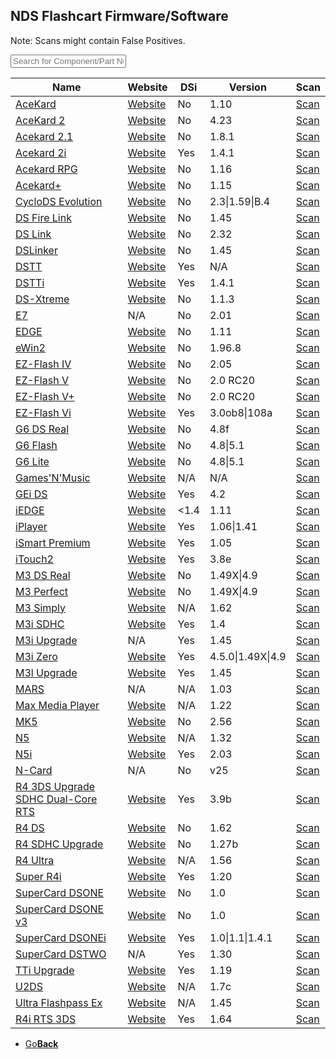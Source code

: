 <link href="table.css" rel="stylesheet">
<script src="jquery-3.2.1.min.js"></script>
<script type="text/javascript" charset="utf8" src="//cdn.datatables.net/1.10.16/js/jquery.dataTables.js"></script>
<script>
$(document).ready( function () {
    $('#FlashTable').DataTable( {
        paging: false,
		searching: true,
		dom: 'tpri'
    } );
} );
</script>

<script>
function searchFunction() {

    var table = $('#FlashTable').DataTable();
	var input = document.getElementById("FlashInput");
    table.search( input.value ).draw();
};
</script>

## NDS Flashcart Firmware/Software

Note: Scans might contain False Positives.

<input type="text" id="FlashInput" onkeyup="searchFunction()" placeholder="Search for Component/Part Number/Specification">

<table id="FlashTable" class="display">
    <thead>
        <tr>
            <th>Name</th>
            <th>Website</th>
			<th>DSi</th>
			<th>Version</th>
			<th>Scan</th>
        </tr>
    </thead>
    <tbody>
    <tr>
	    <td><a href="AceKard.zip">AceKard</a></td>
		<td><a href="http://www.acekard.com">Website</a></td>
		<td>No</td>
		<td>1.10</td>
		<td><a href="https://www.virustotal.com/#/file/88b88e2615f4d20aec63919a9994c1ee940e33388de2bd36340671e1469e2bc1/detection">Scan</a></td>
	</tr>
    <tr>
	    <td><a href="Acekard2.zip">AceKard 2</a></td>
		<td><a href="http://www.acekard.com">Website</a></td>
		<td>No</td>
		<td>4.23</td>
		<td><a href="https://www.virustotal.com/#/file/037ec6bb9f6f56a5bbeaed6aebee578bf14056c02b70fcfdcfdb92c5e69aaa14/detection">Scan</a></td>
	</tr>
    <tr>
	    <td><a href="Acekard21.zip">Acekard 2.1</a></td>
		<td><a href="http://www.acekard.com">Website</a></td>
		<td>No</td>
		<td>1.8.1</td>
		<td><a href="https://www.virustotal.com/#/file/5765a29cfa045cce9b9d5db6ef201c4baf143cf02b067e4de31e12f13594642f/detection">Scan</a></td>
	</tr>
    <tr>
	    <td><a href="Acekard2i.zip">Acekard 2i</a></td>
		<td><a href="http://www.acekard.com">Website</a></td>
		<td>Yes</td>
		<td>1.4.1</td>
		<td><a href="https://www.virustotal.com/#/file/6c7dbe833a0b7835ed4267968e675860ccba0b4d27b845d96902fdc48fa6a0e8/detection">Scan</a></td>
	</tr>
    <tr>
	    <td><a href="AcekardRPG.zip">Acekard RPG</a></td>
		<td><a href="http://www.acekard.com">Website</a></td>
		<td>No</td>
		<td>1.16</td>
		<td><a href="https://www.virustotal.com/#/file/6a2c63cc41db41da15c9eb459f3c0f2f13e803c4d6dece4838d3d7b3b5eeb33f/detection">Scan</a></td>
	</tr>
    <tr>
	    <td><a href="Acekard+.zip">Acekard+</a></td>
		<td><a href="http://www.acekard.com">Website</a></td>
		<td>No</td>
		<td>1.15</td>
		<td><a href="https://www.virustotal.com/#/file/42b415daa454f0705e7ce14a662362130bfd5824c629149f58c4a0e74002b687/detection">Scan</a></td>
	</tr>
    <tr>
	    <td><a href="CycoloDSEvo.zip">CycloDS Evolution</a></td>
		<td><a href="http://www.cyclopsds.com">Website</a></td>
		<td>No</td>
		<td>2.3|1.59|B.4</td>
		<td><a href="https://www.virustotal.com/#/file/ecc4a0fab6cdc9f0c8203a029ae6be5b690f606405d31fc1f33ce9602cb02d93/detection">Scan</a></td>
	</tr>
    <tr>
	    <td><a href="DSFireLink.zip">DS Fire Link</a></td>
		<td><a href="http://dsfirelink.com">Website</a></td>
		<td>No</td>
		<td>1.45</td>
		<td><a href="https://www.virustotal.com/#/file/63ad22aec84e799ea78cf8e069127f8add4d69e83c9ff12cd40b2b29d8fb4f5c/detection">Scan</a></td>
	</tr>
    <tr>
	    <td><a href="DSLink.zip">DS Link</a></td>
		<td><a href="http://www.ds-link.net/">Website</a></td>
		<td>No</td>
		<td>2.32</td>
		<td><a href="https://www.virustotal.com/#/file/e13c9b1c208aabbbefd0c79689d5985a1d0876aaf9b36baecb78ea7fc591ecc5/detection">Scan</a></td>
	</tr>
    <tr>
	    <td><a href="DSLinker.zip">DSLinker</a></td>
		<td><a href="http://www.dslinker.com/">Website</a></td>
		<td>No</td>
		<td>1.45</td>
		<td><a href="https://www.virustotal.com/#/file/53599e749ff0ab7dc3b4dad0511f11fe04eca27948c8410ded48a9b80f279284/detection">Scan</a></td>
	</tr>
    <tr>
	    <td><a href="DSTT.zip">DSTT</a></td>
		<td><a href="http://www.ndstt.com/">Website</a></td>
		<td>Yes</td>
		<td>N/A</td>
		<td><a href="https://www.virustotal.com/#/file/5ff790beb2def9b2d6501aab620bd62b92157015044f2ddd0a429c2cf19685d9/detection">Scan</a></td>
	</tr>
    <tr>
	    <td><a href="DSTTi.zip">DSTTi</a></td>
		<td><a href="http://www.ndstt.com/">Website</a></td>
		<td>Yes</td>
		<td>1.4.1</td>
		<td><a href="https://www.virustotal.com/#/file/5ff790beb2def9b2d6501aab620bd62b92157015044f2ddd0a429c2cf19685d9/detection">Scan</a></td>
	</tr>
    <tr>
	    <td><a href="DS-Xtreme.zip">DS-Xtreme</a></td>
		<td><a href="http://www.ds-x.com/">Website</a></td>
		<td>No</td>
		<td>1.1.3</td>
		<td><a href="https://www.virustotal.com/#/file/42da2af0402216452f76860014af0b332dfe51c48aafb4cb5a03c9601cc6ee76/detection">Scan</a></td>
	</tr>
    <tr>
	    <td><a href="E7.zip">E7</a></td>
		<td>N/A</td>
		<td>No</td>
		<td>2.01</td>
		<td><a href="https://www.virustotal.com/#/file/8177fb04f2a6eee76907f6a6e74355bd87a6e91e83b7f5585519036e20d8fc04/detection">Scan</a></td>
	</tr>
    <tr>
	    <td><a href="EDGE.zip">EDGE</a></td>
		<td><a href="http://www.edge-ds.cn/">Website</a></td>
		<td>No</td>
		<td>1.11</td>
		<td><a href="https://www.virustotal.com/#/file/6ea7ee0e636254a18cfb945933aaa380c265f7bd59d855ce9966e176b230d9e0/detection">Scan</a></td>
	</tr>
    <tr>
	    <td><a href="eWin2.zip">eWin2</a></td>
		<td><a href="http://www.ewin2.net/">Website</a></td>
		<td>No</td>
		<td>1.96.8</td>
		<td><a href="https://www.virustotal.com/#/file/ffd271657722f53e2cda71daaa093e14d8ef9f3d66808ec45837b7c2400ed8ec/detection">Scan</a></td>
	</tr>
    <tr>
	    <td><a href="EZ-FlashIV.zip">EZ-Flash IV</a></td>
		<td><a href="http://www.ezflash.cn/">Website</a></td>
		<td>No</td>
		<td>2.05</td>
		<td><a href="https://www.virustotal.com/#/file/8881506392478848b57c7726924ea8437c6b0cd5b51715577682b563333523c5/detection">Scan</a></td>
	</tr>
    <tr>
	    <td><a href="EZ-FlashV.zip">EZ-Flash V</a></td>
		<td><a href="http://www.ezflash.cn/">Website</a></td>
		<td>No</td>
		<td>2.0 RC20</td>
		<td><a href="https://www.virustotal.com/#/file/21284ae2b6d2601b7474023e58f16663961646bb063492d503b4d19ec8519c15/detection">Scan</a></td>
	</tr>
    <tr>
	    <td><a href="EZ-FlashV.zip">EZ-Flash V+</a></td>
		<td><a href="http://www.ezflash.cn/">Website</a></td>
		<td>No</td>
		<td>2.0 RC20</td>
		<td><a href="https://www.virustotal.com/#/file/21284ae2b6d2601b7474023e58f16663961646bb063492d503b4d19ec8519c15/detection">Scan</a></td>
	</tr>
    <tr>
	    <td><a href="EZ-FlashVi.zip">EZ-Flash Vi</a></td>
		<td><a href="http://www.ezflash.cn/">Website</a></td>
		<td>Yes</td>
		<td>3.0ob8|108a</td>
		<td><a href="https://www.virustotal.com/#/file/5a4ca734c46325861d9f3b2b6efb975ad90de43295670347992d71575bef352c/detection">Scan</a></td>
	</tr>
    <tr>
	    <td><a href="G6DSReal.zip">G6 DS Real</a></td>
		<td><a href="http://www.g6flash.com/">Website</a></td>
		<td>No</td>
		<td>4.8f</td>
		<td><a href="https://www.virustotal.com/#/file/ef4eff8926be19053d763601339fdeaf164133152fdac7b01bec08127315ee74/detection">Scan</a></td>
	</tr>
    <tr>
	    <td><a href="G6Flash.zip">G6 Flash</a></td>
		<td><a href="http://www.g6flash.com/">Website</a></td>
		<td>No</td>
		<td>4.8|5.1</td>
		<td><a href="https://www.virustotal.com/#/file/626e4ad774f4d62d617271971fa7667fceeda11a4cf82256af89a6e754c0338a/detection">Scan</a></td>
	</tr>
    <tr>
	    <td><a href="G6Flash.zip">G6 Lite</a></td>
		<td><a href="http://www.g6flash.com/">Website</a></td>
		<td>No</td>
		<td>4.8|5.1</td>
		<td><a href="https://www.virustotal.com/#/file/626e4ad774f4d62d617271971fa7667fceeda11a4cf82256af89a6e754c0338a/detection">Scan</a></td>
	</tr>
    <tr>
	    <td><a href="GamesNMusic.zip">Games'N'Music</a></td>
		<td><a href="http://us.codejunkies.com/Products/NDS-Games-n-Music__EF000155.aspx">Website</a></td>
		<td>N/A</td>
		<td>N/A</td>
		<td><a href="https://www.virustotal.com/#/file/95a60d70f0d05412afb27ee3f2068f212b5cd6c700e1cd2c0111003f4ad73d86/detection">Scan</a></td>
	</tr>
    <tr>
	    <td><a href="GEiDS.zip">GEi DS</a></td>
		<td><a href="http://www.ge.ndsi.in/">Website</a></td>
		<td>Yes</td>
		<td>4.2</td>
		<td><a href="https://www.virustotal.com/#/file/025af37e5e6d1c5c65d069b753cd95f3cf55c1c263ac9a621e25c6dd9ec7ba21/detection">Scan</a></td>
	</tr>
    <tr>
	    <td><a href="iEDGE.zip">iEDGE</a></td>
		<td><a href="http://www.edge-ds.cn/">Website</a></td>
		<td><1.4</td>
		<td>1.11</td>
		<td><a href="https://www.virustotal.com/#/file/3f46f0ca422de4220a9e62a553127650f7e5f58ce1fce7c0b9ff699458f9871b/detection">Scan</a></td>
	</tr>
    <tr>
	    <td><a href="iPlayer.zip">iPlayer</a></td>
		<td><a href="http://www.dsiplayer.com/">Website</a></td>
		<td>Yes</td>
		<td>1.06|1.41</td>
		<td><a href="https://www.virustotal.com/#/file/52920dbf0c2e29d41df0bc7b4531e5dd610719e1bf2653a89f7eb0777451500b/detection">Scan</a></td>
	</tr>
    <tr>
	    <td><a href="iSmartPremium.zip">iSmart Premium</a></td>
		<td><a href="http://ismartds.com">Website</a></td>
		<td>Yes</td>
		<td>1.05</td>
		<td><a href="https://www.virustotal.com/#/file/f2c01d507db8061890636191c02ba52d76bafbc4c07109b4797bd7b2a8dcf283/detection">Scan</a></td>
	</tr>
    <tr>
	    <td><a href="iTouch2.zip">iTouch2</a></td>
		<td><a href="http://www.itouchds.com/">Website</a></td>
		<td>Yes</td>
		<td>3.8e</td>
		<td><a href="https://www.virustotal.com/#/file/762836f15e02cdca4aa44a3b307c6e076c5e12387791222a67a487c30de076e1/detection">Scan</a></td>
	</tr>
    <tr>
	    <td><a href="M3DS.zip">M3 DS Real</a></td>
		<td><a href="http://m3adapter.com">Website</a></td>
		<td>No</td>
		<td>1.49X|4.9</td>
		<td><a href="https://www.virustotal.com/#/file/b4fd80b7a910d9ae86eb46ed8023baf4d985754ef1bedfe0d630f085db1fd1e9/detection">Scan</a></td>
	</tr>
    <tr>
	    <td><a href="M3DS.zip">M3 Perfect</a></td>
		<td><a href="http://m3adapter.com">Website</a></td>
		<td>No</td>
		<td>1.49X|4.9</td>
		<td><a href="https://www.virustotal.com/#/file/b4fd80b7a910d9ae86eb46ed8023baf4d985754ef1bedfe0d630f085db1fd1e9/detection">Scan</a></td>
	</tr>
    <tr>
	    <td><a href="M3Simply.zip">M3 Simply</a></td>
		<td><a href="http://m3adapter.com">Website</a></td>
		<td>N/A</td>
		<td>1.62</td>
		<td><a href="https://www.virustotal.com/#/file/2ff2c74ad99bea334ccb11a523d70bd5c380e8aa8ac6fee66365f89895f9eedc/detection">Scan</a></td>
	</tr>
    <tr>
	    <td><a href="M3iSDHC.zip">M3i SDHC</a></td>
		<td><a href="http://m3isdhc.com/">Website</a></td>
		<td>Yes</td>
		<td>1.4</td>
		<td><a href="https://www.virustotal.com/#/file/8ba574ecb302ede271cb32aa09a03154a5c9e8a3a9e5213e7cbca09665f4062d/detection">Scan</a></td>
	</tr>
    <tr>
	    <td><a href="M3iUpgrade.zip">M3i Upgrade</a></td>
		<td>N/A</td>
		<td>Yes</td>
		<td>1.45</td>
		<td><a href="https://www.virustotal.com/#/file/b2d8e7cf6c1730aaf124ab9741032267dbe25fea38053cbd6ed177c15f97bee0/detection">Scan</a></td>
	</tr>
    <tr>
	    <td><a href="M3iZero.zip">M3i Zero</a></td>
		<td><a href="http://m3adapter.com">Website</a></td>
		<td>Yes</td>
		<td>4.5.0|1.49X|4.9</td>
		<td><a href="https://www.virustotal.com/#/file/3abb9a4b7af96da4ad44cda5dd6880e8c4f16be8e9b944a1cf272db997e9be97/detection">Scan</a></td>
	</tr>
    <tr>
	    <td><a href="M3lUpgrade.zip">M3l Upgrade</a></td>
		<td><a href="http://m3iupgrade.com/">Website</a></td>
		<td>Yes</td>
		<td>1.45</td>
		<td><a href="https://www.virustotal.com/#/file/4ab30ab38876e94b5f387a53f8b7c2dd8154347a59dfa1af930f57a1a123b87f/detection">Scan</a></td>
	</tr>
    <tr>
	    <td><a href="MARS.zip">MARS</a></td>
		<td>N/A</td>
		<td>N/A</td>
		<td>1.03</td>
		<td><a href="https://www.virustotal.com/#/file/eae83fdf02f738d256549156b59b7ffc55b1d999eee775bd70d179d1e20b4a14/detection">Scan</a></td>
	</tr>
    <tr>
	    <td><a href="MaxMediaPlayer.zip">Max Media Player</a></td>
		<td><a href="http://us.codejunkies.com/mpds/index.htm">Website</a></td>
		<td>N/A</td>
		<td>1.22</td>
		<td><a href="https://www.virustotal.com/#/file/525449834667955d61c9498d4cd66b865c28ef9f2edbcfaf11c28320185124a6/detection">Scan</a></td>
	</tr>
    <tr>
	    <td><a href="MK5.zip">MK5</a></td>
		<td><a href="http://www.neoflash.com">Website</a></td>
		<td>No</td>
		<td>2.56</td>
		<td><a href="https://www.virustotal.com/#/file/7b3ad8014471443a6501ff4de68f0222322dcc6324069c27cbf2cb6614e12472/detection">Scan</a></td>
	</tr>
    <tr>
	    <td><a href="N5.zip">N5</a></td>
		<td><a href="http://www.dsn5.com/EN-N5/n5-en.htm">Website</a></td>
		<td>N/A</td>
		<td>1.32</td>
		<td><a href="https://www.virustotal.com/#/file/fb2e9b0a72fc08bd06f53d53d28a8a5d7d2501eb8c7a70185c2cb1b73ae2b1d0/detection">Scan</a></td>
	</tr>
    <tr>
	    <td><a href="N5i.zip">N5i</a></td>
		<td><a href="http://www.dsn5.com/EN-N5/n5-en.htm">Website</a></td>
		<td>Yes</td>
		<td>2.03</td>
		<td><a href="https://www.virustotal.com/#/file/9506fefc273ef3f2c751adb332813fb1aca20b2b5c4b6f9365c513c87e069d6b/detection">Scan</a></td>
	</tr>
    <tr>
	    <td><a href="N-Card.zip">N-Card</a></td>
		<td>N/A</td>
		<td>No</td>
		<td>v25</td>
		<td><a href="https://www.virustotal.com/#/file/e88ae06f7ea692aae7814d2b5dc7257ba60ef9838cac40acebc375eac530e7c8/detection">Scan</a></td>
	</tr>
    <tr>
	    <td><a href="R43DS.zip">R4 3DS Upgrade SDHC Dual-Core RTS</a></td>
		<td><a href="http://r4-usas.com/">Website</a></td>
		<td>Yes</td>
		<td>3.9b</td>
		<td><a href="https://www.virustotal.com/#/file/87199364c910763689d0497ddec36d83f6169a1d613e831cb00980ab3162dc00/detection">Scan</a></td>
	</tr>
    <tr>
	    <td><a href="R4DS.zip">R4 DS</a></td>
		<td><a href="http://www.r4ds.com/">Website</a></td>
		<td>No</td>
		<td>1.62</td>
		<td><a href="https://www.virustotal.com/#/file/5c4dc90c03ebd82af786deefbcbf80940dc21e1159379db8448d962de9de9c07/detection">Scan</a></td>
	</tr>
    <tr>
	    <td><a href="R4SDHCUpgrade.zip">R4 SDHC Upgrade</a></td>
		<td><a href="http://www.r4i-sdhc.com/">Website</a></td>
		<td>No</td>
		<td>1.27b</td>
		<td><a href="https://www.virustotal.com/#/file/6668835406235ba2b215db811f8b25616c554770e99fa178617b2dbb02a96e33/detection">Scan</a></td>
	</tr>
    <tr>
	    <td><a href="R4Ultra.zip">R4 Ultra</a></td>
		<td><a href="http://www.r4ultra.com">Website</a></td>
		<td>N/A</td>
		<td>1.56</td>
		<td><a href="https://www.virustotal.com/#/file/cc17c9d1156f2d6549be3dc1eb962276d495f8c7ef0e94b5f1b9aa885b555778/detection">Scan</a></td>
	</tr>
    <tr>
	    <td><a href="SuperR4i.zip">Super R4i</a></td>
		<td><a href="http://www.super4i.com/">Website</a></td>
		<td>Yes</td>
		<td>1.20</td>
		<td><a href="https://www.virustotal.com/#/file/d29fb6c767c7e0561625b8edc3ea7658548e1cf6294820aea416025365ea99ff/detection">Scan</a></td>
	</tr>
    <tr>
	    <td><a href="SuperCardDSONE.zip">SuperCard DSONE</a></td>
		<td><a href="http://eng.supercard.sc/">Website</a></td>
		<td>No</td>
		<td>1.0</td>
		<td><a href="https://www.virustotal.com/#/file/976d949f38d2e0eb04c59f9e1a63842a80257bda2971be86c22078c027b06607/detection">Scan</a></td>
	</tr>
    <tr>
	    <td><a href="SuperCardDSONE.zip">SuperCard DSONE v3</a></td>
		<td><a href="http://eng.supercard.sc/">Website</a></td>
		<td>No</td>
		<td>1.0</td>
		<td><a href="https://www.virustotal.com/#/file/976d949f38d2e0eb04c59f9e1a63842a80257bda2971be86c22078c027b06607/detection">Scan</a></td>
	</tr>
    <tr>
	    <td><a href="SuperCardDSONEi.zip">SuperCard DSONEi</a></td>
		<td><a href="http://eng.supercard.sc/">Website</a></td>
		<td>Yes</td>
		<td>1.0|1.1|1.4.1</td>
		<td><a href="https://www.virustotal.com/#/file/be4e5174942947c28823c57dcd9227361b9a6b8135c3d4357a3c171eaf619872/detection">Scan</a></td>
	</tr>
    <tr>
	    <td><a href="SuperCardDSTWO.zip">SuperCard DSTWO</a></td>
		<td>N/A</td>
		<td>Yes</td>
		<td>1.30</td>
		<td><a href="https://www.virustotal.com/#/file/61157adf51692dd680320c1e9e39516c894ee5c8ebee9d1a29eadd8bb06785a0/detection">Scan</a></td>
	</tr>
    <tr>
	    <td><a href="TTiUpgrade.zip">TTi Upgrade</a></td>
		<td><a href="http://www.nds-tti.com">Website</a></td>
		<td>Yes</td>
		<td>1.19</td>
		<td><a href="https://www.virustotal.com/#/file/167bb060fe7588c1afd649aabd388489c71ccf2f8f3b55e25969fa01418e4f09/detection">Scan</a></td>
	</tr>
    <tr>
	    <td><a href="U2DS.zip">U2DS</a></td>
		<td><a href="http://www.u2ds.com/">Website</a></td>
		<td>N/A</td>
		<td>1.7c</td>
		<td><a href="https://www.virustotal.com/#/file/2d971101b40188b980a443d1f82bfdd183e8af73ab2d60612994aba93462ac08/detection">Scan</a></td>
	</tr>
    <tr>
	    <td><a href="UltraFlashpassEx.zip">Ultra Flashpass Ex</a></td>
		<td><a href="http://www.ndsgba.net/">Website</a></td>
		<td>N/A</td>
		<td>1.45</td>
		<td><a href="https://www.virustotal.com/#/file/e22c40e6bc5f95814580ef4f9f4b179df09c5ad0683d8fd52062519ac1180617/detection">Scan</a></td>
	</tr>
    <tr>
	    <td><a href="R4i_RTS_3DS.zip">R4i RTS 3DS</a></td>
		<td><a href="http://r4ids.cn/">Website</a></td>
		<td>Yes</td>
		<td>1.64</td>
		<td><a href="https://www.virustotal.com/#/file/5e36a6389b2641bf2569d3e232c4ef3cdd452a5f7d5d8c93aae5a0bd56d678cd/detection">Scan</a></td>
	</tr>
 </tbody>
</table>

<onebutton>
<ul>
            <li><a href="../">Go<strong>Back</strong></a></li>
          </ul>
</onebutton>
